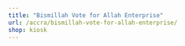 ```yaml
---
title: "Bismillah Vote for Allah Enterprise"
url: /accra/bismillah-vote-for-allah-enterprise/
shop: kiosk
---
```

